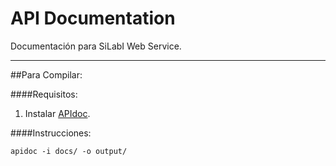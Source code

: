 API Documentation
=================

Documentación para SiLabI Web Service.  
_ _ _

##Para Compilar:  

####Requisitos:

1. Instalar [APIdoc](http://apidocjs.com/#install).  

####Instrucciones:

```shell
apidoc -i docs/ -o output/
```